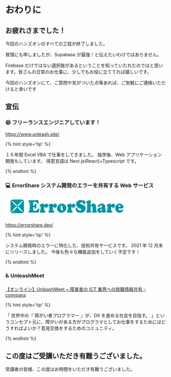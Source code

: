 # おわりに

## お疲れさまでした！

今回のハンズオンのすべての工程が終了しました。

冒頭にも申しましたが、Supabase が最強！と伝えたいわけではありません。

Firebase だけではない選択肢があるということを知っていたれたのではと思います。皆さんの日常のお仕事に、少しでもお役に立ててれば嬉しいです。

今回のハンズオンにて、ご質問や気がついた点等あれば、ご気軽にご連絡いただけると幸いです

## 宣伝

### 😄 フリーランスエンジニアしています！

https://www.unleash.site/

{% hint style='tip' %}

１６年間 Excel VBA で仕事をしてきました。
独学後、Web アプリケーション開発もしています。
得意言語は Next.js(React)+Typescript です。

{% endhint %}

### 💻 ErrorShare システム開発のエラーを共有する Web サービス

<a href="https://errorshare.dev/">![](errorshare.png)</a>

https://errorshare.dev/

{% hint style='tip' %}

システム開発時のエラーに特化した、技術共有サービスです。
2021 年 12 月末にリリースしました。
今後も色々な機能追加をしていく予定です！

{% endhint %}

### ♿ UnleashMeet

[【オンライン】UnleashMeet ~ 障害者の ICT 業界への就職情報共有 - connpass](https://unleash-meet.connpass.com/event/237356/)

{% hint style='tip' %}

「 世界中の『 障がい者プログラマー 』が、DX を進める社会を目指す。 」というコンセプト元に、障がいがある方がプログラマとしてお仕事をするためにはどうすればよいか？意見交換をするためのコミュニティ。

{% endhint %}

## この度はご受講いただき有難うございました。

受講者の皆様、この度はお時間をいただき有難うございました。
